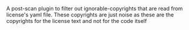 A post-scan plugin to filter out ignorable-copyrights that are read from license's yaml file. 
These copyrights are just noise as these are the copyrights for the license text and not for the code itself
